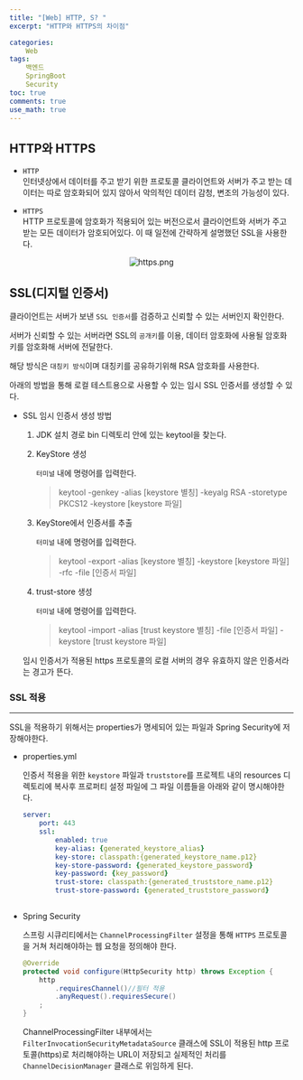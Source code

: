 ```yaml
---
title: "[Web] HTTP, S? "
excerpt: "HTTP와 HTTPS의 차이점"

categories:
    Web
tags:
    백엔드
    SpringBoot
    Security
toc: true
comments: true
use_math: true
---  
```

<style type = 'text/css'>
    .o{
    font-weight: bold;
    color:orange;
    }
</style>
## HTTP와 HTTPS

- `HTTP`  
  인터넷상에서 데이터를 주고 받기 위한 프로토콜
  클라이언트와 서버가 주고 받는 데이터는 따로 암호화되어 있지 않아서 악의적인 데이터 감청, 변조의 가능성이 있다.  

- `HTTPS`  
  HTTP 프로토콜에 암호화가 적용되어 있는 버전으로서 클라이언트와 서버가 주고 받는 모든 데이터가 암호되어있다.
  이 때 일전에 간략하게 설명했던 SSL을 사용한다.  


<p align = "center"><img style = "width : auto; height : auto;" alt = "https.png" src = "../../assets/images/web/https.png"></p> 

## SSL(디지털 인증서)

클라이언트는 서버가 보낸 `SSL 인증서`를 검증하고 신뢰할 수 있는 서버인지 확인한다.

서버가 신뢰할 수 있는 서버라면 SSL의 `공개키`를 이용, 데이터 암호화에 사용될 암호화키를 암호화해 서버에 전달한다.

해당 방식은 `대칭키 방식`이며 대칭키를 공유하기위해 RSA 암호화를 사용한다.

아래의 방법을 통해 로컬 테스트용으로 사용할 수 있는 임시 SSL 인증서를 생성할 수 있다.

- SSL 임시 인증서 생성 방법
    1. JDK 설치 경로 bin 디렉토리 안에 있는 keytool을 찾는다.
    2. KeyStore 생성
        
        `터미널` 내에 명령어를 입력한다.
        
        > keytool -genkey -alias [keystore 별칭] -keyalg RSA -storetype PKCS12 -keystore [keystore 파일]
        > 
    3. KeyStore에서 인증서를 추출
        
        `터미널` 내에 명령어를 입력한다.
        
        > keytool -export -alias [keystore 별칭] -keystore [keystore 파일] -rfc -file [인증서 파일]
        > 
    4. trust-store 생성
        
        `터미널` 내에 명령어를 입력한다.
        
        > keytool -import -alias [trust keystore 별칭] -file [인증서 파일] -keystore [trust keystore 파일]
        > 
    
    임시 인증서가 적용된 https 프로토콜의 로컬 서버의 경우 유효하지 않은 인증서라는 경고가 뜬다.
    

### SSL 적용

---

SSL을 적용하기 위해서는 properties가 명세되어 있는 파일과 Spring Security에 저장해야한다.

- properties.yml
    
    인증서 적용을 위한 `keystore` 파일과 `truststore`를 프로젝트 내의 resources 디렉토리에 복사후 프로퍼티 설정 파일에 그 파일 이름들을 아래와 같이 명시해야한다.
    
    ```yaml
    server:
        port: 443
        ssl:
            enabled: true
            key-alias: {generated_keystore_alias}
            key-store: classpath:{generated_keystore_name.p12}
            key-store-password: {generated_keystore_password}
            key-password: {key_password}
            trust-store: classpath:{generated_truststore_name.p12}
            trust-store-password: {generated_truststore_password}
            
    ```
    

- Spring Security
    
    스프링 시큐리티에서는 `ChannelProcessingFilter` 설정을 통해 `HTTPS` 프로토콜을 거쳐 처리해야하는 웹 요청을 정의해야 한다.
    
    ```java
    @Override
    protected void configure(HttpSecurity http) throws Exception {
        http
            .requiresChannel()//필터 적용
            .anyRequest().requiresSecure()
        ;
    }
    ```
    
    ChannelProcessingFilter 내부에서는 `FilterInvocationSecurityMetadataSource` 클래스에 SSL이 적용된 http 프로토콜(https)로 처리해야하는 URL이 저장되고 실제적인 처리를 `ChannelDecisionManager` 클래스로 위임하게 된다.